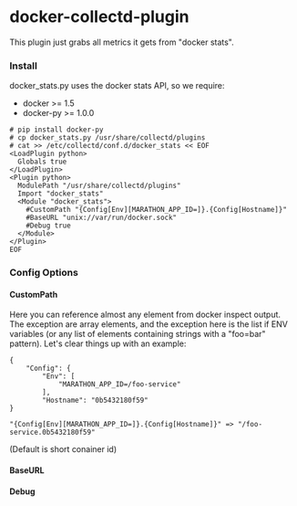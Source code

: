 # docker-collectd-plugin

This plugin just grabs all metrics it gets from "docker stats".

### Install

docker_stats.py uses the docker stats API, so we require:

- docker >= 1.5
- docker-py >= 1.0.0

```
# pip install docker-py
# cp docker_stats.py /usr/share/collectd/plugins
# cat >> /etc/collectd/conf.d/docker_stats << EOF
<LoadPlugin python>
  Globals true
</LoadPlugin>
<Plugin python>
  ModulePath "/usr/share/collectd/plugins"
  Import "docker_stats"
  <Module "docker_stats">
    #CustomPath "{Config[Env][MARATHON_APP_ID=]}.{Config[Hostname]}"
    #BaseURL "unix://var/run/docker.sock"
    #Debug true
  </Module>
</Plugin>
EOF
```

### Config Options
#### CustomPath
Here you can reference almost any element from docker inspect output. The exception are array elements, and the exception here is the list if ENV variables (or any list of elements containing strings with a "foo=bar" pattern). Let's clear things up with an example:

```
{
    "Config": {
        "Env": [
            "MARATHON_APP_ID=/foo-service"
        ],
        "Hostname": "0b5432180f59"
}

"{Config[Env][MARATHON_APP_ID=]}.{Config[Hostname]}" => "/foo-service.0b5432180f59"
```

(Default is short conainer id)

#### BaseURL
#### Debug
